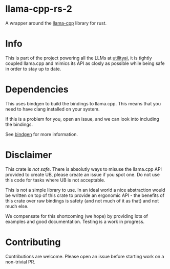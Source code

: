 # llama-cpp-rs-2

[utilityai]: https://utilityai.ca

A wrapper around the [llama-cpp](https://github.com/ggerganov/llama.cpp/) library for rust.

# Info

This is part of the project powering all the LLMs at [utilityai], it is tightly coupled llama.cpp and mimics its API as
closly as possible while being safe in order to stay up to date.

# Dependencies

This uses bindgen to build the bindings to llama.cpp. This means that you need to have clang installed on your system.

If this is a problem for you, open an issue, and we can look into including the bindings. 

See [bindgen](https://rust-lang.github.io/rust-bindgen/requirements.html) for more information.

# Disclaimer

This crate is *not safe*. There is absolutly ways to misuse the llama.cpp API provided to create UB, please create an issue if you spot one. Do not use this code for tasks where UB is not acceptable.

This is not a simple library to use. In an ideal world a nice abstraction would be written on top of this crate to
provide an ergonomic API - the benefits of this crate over raw bindings is safety (and not much of it as that) and not much else.

We compensate for this shortcoming (we hope) by providing lots of examples and good documentation. Testing is a work in
progress.

# Contributing

Contributions are welcome. Please open an issue before starting work on a non-trivial PR.
